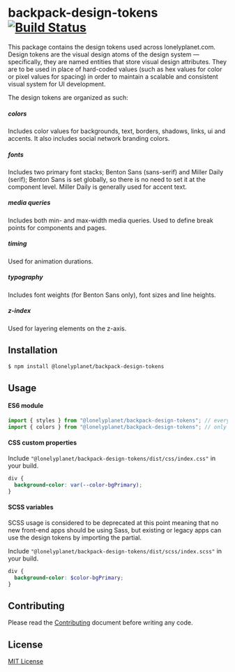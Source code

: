 # backpack-design-tokens [![Build Status][ci-img]][ci]

This package contains the design tokens used across lonelyplanet.com. Design tokens are the visual design atoms of the design system — specifically, they are named entities that store visual design attributes. They are to be used in place of hard-coded values (such as hex values for color or pixel values for spacing) in order to maintain a scalable and consistent visual system for UI development.

The design tokens are organized as such:

##### colors
Includes color values for backgrounds, text, borders, shadows, links, ui and accents. It also includes social network branding colors.

##### fonts
Includes two primary font stacks; Benton Sans (sans-serif) and Miller Daily (serif); Benton Sans is set globally, so there is no need to set it at the component level. Miller Daily is generally used for accent text.

##### media queries
Includes both min- and max-width media queries. Used to define break points for components and pages.

##### timing
Used for animation durations.

##### typography
Includes font weights (for Benton Sans only), font sizes and line heights.

##### z-index
Used for layering elements on the z-axis.

## Installation

```sh
$ npm install @lonelyplanet/backpack-design-tokens
```

## Usage

#### ES6 module

```js
import { styles } from "@lonelyplanet/backpack-design-tokens"; // everything at once, or
import { colors } from "@lonelyplanet/backpack-design-tokens"; // only what you need
```

#### CSS custom properties

Include `"@lonelyplanet/backpack-design-tokens/dist/css/index.css"` in your build.

```css
div {
  background-color: var(--color-bgPrimary);
}
```

#### SCSS variables

SCSS usage is considered to be deprecated at this point meaning that no new front-end apps should be using Sass, but existing or legacy apps can use the design tokens by importing the partial.

Include `"@lonelyplanet/backpack-design-tokens/dist/scss/index.scss"` in your build.

```scss
div {
  background-color: $color-bgPrimary;
}
```

## Contributing

Please read the [Contributing][contrib] document before writing any code.

## License

[MIT License][license]

[contrib]: https://github.com/lonelyplanet/backpack/packages/backpack-design-tokens/contributing.md
[license]: https://github.com/lonelyplanet/backpack/packages/backpack-design-tokens/license.md
[ci-img]: https://travis-ci.org/lonelyplanet/@lonelyplanet/backpack-styles.svg
[ci]: https://travis-ci.org/lonelyplanet/@lonelyplanet/backpack-styles
